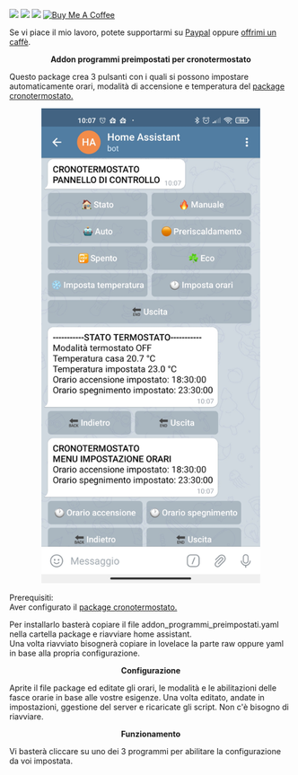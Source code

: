 <img src="https://img.shields.io/badge/Versione-1.0-green"> <img src="https://img.shields.io/badge/Aggiornato-si-orange"> <a href="https://forum.hassiohelp.eu/d/503-package-cronotermostato"><img src="https://img.shields.io/badge/Forum-hassiohelp-blue"></a> <a href="https://www.buymeacoffee.com/mariocandida80"><img src="https://cdn.buymeacoffee.com/buttons/default-orange.png" width="90" alt="Buy Me A Coffee"></a>
<br>

Se vi piace il mio lavoro, potete supportarmi su <a href="https://www.paypal.com/paypalme/mariocandida">Paypal</a> oppure <a href="https://www.buymeacoffee.com/mariocandida80">offrimi un caffè</a>.<br>
<p align="center"/> <b>Addon programmi preimpostati per cronotermostato</b> <br> </p>

Questo package crea 3 pulsanti con i quali si possono impostare automaticamente orari, modalità di accensione e temperatura del <a href="https://github.com/mariocandida80/cronotermostato/blob/master/README.md">package cronotermostato.</a><br>
<p align="center"/><img src="https://github.com/mariocandida80/addon_telegram/blob/master/foto/pannello1.jpg" width="390"></p>

Prerequisiti:<br>
Aver configurato il <a href="https://github.com/mariocandida80/cronotermostato/blob/master/README.md">package cronotermostato.</a><br>

Per installarlo basterà copiare il file addon_programmi_preimpostati.yaml nella cartella package e riavviare home assistant.<br>
Una volta riavviato bisognerà copiare in lovelace la parte raw oppure yaml in base alla propria configurazione.<br>

<p align="center"/> <b>Configurazione</b> <br> </p>
Aprite il file package ed editate gli orari, le modalità e le abilitazioni delle fasce orarie in base alle vostre esigenze. Una volta editato, andate in impostazioni, ggestione del server e ricaricate gli script. Non c'è bisogno di riavviare.<br>

<p align="center"/> <b>Funzionamento</b> <br> </p>
Vi basterà cliccare su uno dei 3 programmi per abilitare la configurazione da voi impostata.<br>

